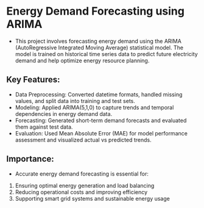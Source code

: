 # Energy Demand Forecasting using ARIMA

- This project involves forecasting energy demand using the ARIMA (AutoRegressive Integrated Moving Average) statistical model. The model is trained on historical time series data to predict future electricity demand and help optimize energy resource planning.

## Key Features:

- Data Preprocessing: Converted datetime formats, handled missing values, and split data into training and test sets.
- Modeling: Applied ARIMA(5,1,0) to capture trends and temporal dependencies in energy demand data.
- Forecasting: Generated short-term demand forecasts and evaluated them against test data.
- Evaluation: Used Mean Absolute Error (MAE) for model performance assessment and visualized actual vs predicted trends.

## Importance:
- Accurate energy demand forecasting is essential for:
1. Ensuring optimal energy generation and load balancing
2. Reducing operational costs and improving efficiency
3. Supporting smart grid systems and sustainable energy usage
